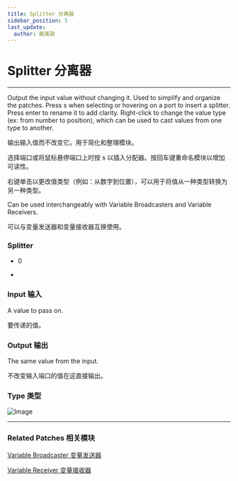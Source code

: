 ```yaml
---
title: Splitter 分离器
sidebar_position: 5
last_update:
  author: 蒯美政
---
```


# Splitter 分离器

---

Output the input value without changing it. Used to simplify and organize the patches. Press s when selecting or hovering on a port to insert a splitter. Press enter to rename it to add clarity. Right-click to change the value type (ex: from number to position), which can be used to cast values from one type to another.

输出输入值而不改变它。用于简化和整理模块。

选择端口或将鼠标悬停端口上时按 s 以插入分配器。按回车键重命名模块以增加可读性。

右键单击以更改值类型（例如：从数字到位置），可以用于将值从一种类型转换为另一种类型。

Can be used interchangeably with Variable Broadcasters and Variable Receivers.

可以与变量发送器和变量接收器互换使用。

<div className="patch-container">
    <div className="patch processor">
        <h3>Splitter</h3>
        <ul className="inputs">
            <li><span>0</span></li>
        </ul>
        <ul className="outputs">
            <li><span></span></li>
        </ul>
    </div>
</div>

### Input 输入

A value to pass on.

要传递的值。

### Output 输出

The same value from the input.

不改变输入端口的值在这直接输出。

### Type 类型

![Image](@site/static/img/docs/Utility/splitter-item.png)

---

### Related Patches 相关模块

[Variable Broadcaster 变量发送器](./Variable%20Broadcaster.md)

[Variable Receiver 变量接收器](./Variable%20Receiver.md)
